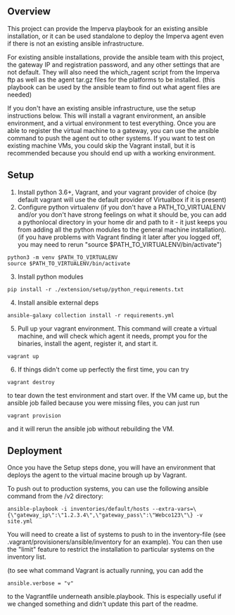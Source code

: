 ## Overview
This project can provide the Imperva playbook for an existing ansible installation, or it can be used standalone to deploy the Imperva agent even if there is not an existing ansible infrastructure.

For existing ansible installations, provide the ansible team with this project, the gateway IP and registration password, and any other settings that are not default.  They will also need the which_ragent script from the Imperva ftp as well as the agent tar.gz files for the platforms to be installed.  (this playbook can be used by the ansible team to find out what agent files are needed)

If you don't have an existing ansible infrastructure, use the setup instructions below.  This will install a vagrant environment, an ansible environment, and a virtual environment to test everything.  Once you are able to register the virtual machine to a gateway, you can use the ansible command to push the agent out to other systems.  If you want to test on existing machine VMs, you could skip the Vagrant install, but it is recommended because you should end up with a working environment.

## Setup
1. Install python 3.6+, Vagrant, and your vagrant provider of choice (by default vagrant will use the default provider of Virtualbox if it is present)
2. Configure python virtualenv (if you don't have a PATH_TO_VIRTUALENV and/or you don't have strong feelings on what it should be, you can add a pythonlocal directory in your home dir and path to it - it just keeps you from adding all the python modules to the general machine installation).  (if you have problems with Vagrant finding it later after you logged off, you may need to rerun "source $PATH_TO_VIRTUALENV/bin/activate")
```
python3 -m venv $PATH_TO_VIRTUALENV
source $PATH_TO_VIRTUALENV/bin/activate
```
3. Install python modules
```
pip install -r ./extension/setup/python_requirements.txt
```
4. Install ansible external deps
```
ansible-galaxy collection install -r requirements.yml
```
5. Pull up your vagrant environment.  This command will create a virtual machine, and will check which agent it needs, prompt you for the binaries, install the agent, register it, and start it.
```
vagrant up
```

6. If things didn't come up perfectly the first time, you can try 
```
vagrant destroy
```
to tear down the test environment and start over.  If the VM came up, but the ansible job failed because you were missing files, you can just run 
```
vagrant provision
```
and it will rerun the ansible job without rebuilding the VM.

## Deployment
Once you have the Setup steps done, you will have an environment that deploys the agent to the virtual macine brough up by Vagrant. 

To push out to production systems, you can use the following ansible command from the /v2 directory:
```
ansible-playbook -i inventories/default/hosts --extra-vars=\{\"gateway_ip\":\"1.2.3.4\",\"gateway_pass\":\"Webco123\"\} -v site.yml
```
You will need to create a list of systems to push to in the inventory-file (see .vagrant/provisioners/ansible/inventory for an example).  You can then use the "limit" feature to restrict the installation to particular systems on the inventory list.

(to see what command Vagrant is actually running, you can add the 
```
ansible.verbose = "v"
```
to the Vagrantfile underneath ansible.playbook.  This is especially useful if we changed something and didn't update this part of the readme.
